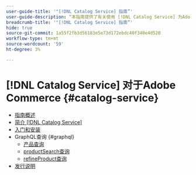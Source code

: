 ```yaml
---
user-guide-title: '"[!DNL Catalog Service] 指南”'
user-guide-description: “本指南提供了有关使用 [!DNL Catalog Service] 为Adobe Commerce。”
breadcrumb-title: '"[!DNL Catalog Service] 指南”'
hide: true
source-git-commit: 1a55f2fb3d56183e5e73d172ebdc40f340e4d520
workflow-type: tm+mt
source-wordcount: '59'
ht-degree: 3%

---
```


# [!DNL Catalog Service] 对于Adobe Commerce {#catalog-service}

- [指南概述](guide-overview.md)
- [简介 [!DNL Catalog Service]](overview.md)
- [入门和安装](installation.md)
- GraphQL查询 {#graphql}
   - [产品查询](https://developer.adobe.com/commerce/webapi/graphql/schema/catalog-service/queries/products/)
   - [productSearch查询](https://developer.adobe.com/commerce/webapi/graphql/schema/catalog-service/queries/product-search/)
   - [refineProduct查询](https://developer.adobe.com/commerce/webapi/graphql/schema/catalog-service/queries/refine-product/)
- [发行说明](release-notes.md)

